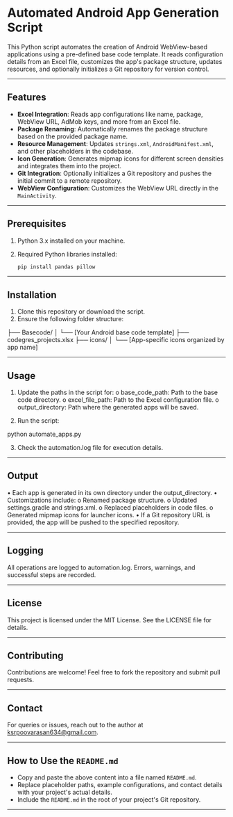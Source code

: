 # Automated Android App Generation Script

This Python script automates the creation of Android WebView-based applications using a pre-defined base code template. It reads configuration details from an Excel file, customizes the app's package structure, updates resources, and optionally initializes a Git repository for version control.

---

## Features

- **Excel Integration**: Reads app configurations like name, package, WebView URL, AdMob keys, and more from an Excel file.
- **Package Renaming**: Automatically renames the package structure based on the provided package name.
- **Resource Management**: Updates `strings.xml`, `AndroidManifest.xml`, and other placeholders in the codebase.
- **Icon Generation**: Generates mipmap icons for different screen densities and integrates them into the project.
- **Git Integration**: Optionally initializes a Git repository and pushes the initial commit to a remote repository.
- **WebView Configuration**: Customizes the WebView URL directly in the `MainActivity`.

---

## Prerequisites

1. Python 3.x installed on your machine.
2. Required Python libraries installed:

   ```bash
   pip install pandas pillow

---

## Installation

1.	Clone this repository or download the script.
2.	Ensure the following folder structure:

├── Basecode/
│   └── [Your Android base code template]
├── codegres_projects.xlsx
├── icons/
│   └── [App-specific icons organized by app name]

---

## Usage

1.	Update the paths in the script for:
o	base_code_path: Path to the base code directory.
o	excel_file_path: Path to the Excel configuration file.
o	output_directory: Path where the generated apps will be saved.

2.	Run the script:

python automate_apps.py

3.	Check the automation.log file for execution details.

---

## Output

•	Each app is generated in its own directory under the output_directory.
•	Customizations include:
o	Renamed package structure.
o	Updated settings.gradle and strings.xml.
o	Replaced placeholders in code files.
o	Generated mipmap icons for launcher icons.
•	If a Git repository URL is provided, the app will be pushed to the specified repository.

---

## Logging

All operations are logged to automation.log. Errors, warnings, and successful steps are recorded.

---

## License
This project is licensed under the MIT License. See the LICENSE file for details.

---

## Contributing
Contributions are welcome! Feel free to fork the repository and submit pull requests.

---

## Contact
For queries or issues, reach out to the author at ksrpoovarasan634@gmail.com.

---

## How to Use the `README.md`
- Copy and paste the above content into a file named `README.md`.
- Replace placeholder paths, example configurations, and contact details with your project's actual details.
- Include the `README.md` in the root of your project's Git repository.

---
